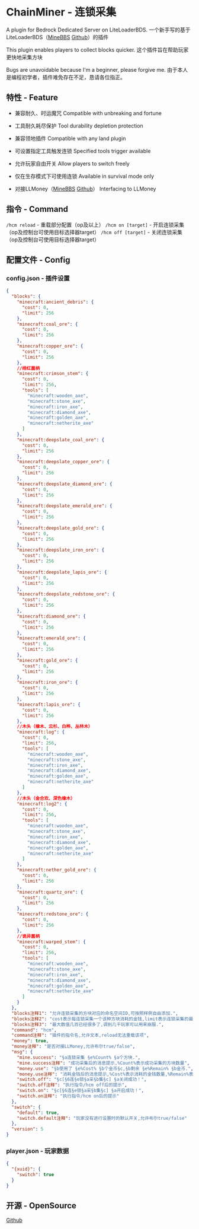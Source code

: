 # ChainMiner - 连锁采集

A plugin for Bedrock Dedicated Server on LiteLoaderBDS.
一个新手写的基于LiteLoaderBDS（[MineBBS](https://www.minebbs.com/liteloader/) [Github](https://github.com/LiteLDev/LiteLoaderBDS)）的插件

This plugin enables players to collect blocks quicker.
这个插件旨在帮助玩家更快地采集方块

Bugs are unavoidable because I'm a beginner, please forgive me.
由于本人是编程初学者，插件难免存在不足，恳请各位指正。

## 特性 - Feature

- 兼容耐久、时运魔咒
  Compatible with unbreaking and fortune

- 工具耐久耗尽保护
  Tool durability depletion protection

- 兼容领地插件
  Compatible with any land plugin

- 可设置指定工具触发连锁
  Specified tools trigger available

- 允许玩家自由开关
  Allow players to switch freely

- 仅在生存模式下可使用连锁
  Available in survival mode only

- 对接LLMoney（[MineBBS](https://www.minebbs.com/resources/llmoney-ll.2385/) [Github](https://github.com/LiteLDev/LiteLoaderPlugins)）
  Interfacing to LLMoney

## 指令 - Command

`/hcm reload` - 重载部分配置（op及以上）
`/hcm on [target]` - 开启连锁采集（op及控制台可使用目标选择器target）
`/hcm off [target]` - 关闭连锁采集（op及控制台可使用目标选择器target）

## 配置文件 - Config

### config.json - 插件设置

```json
{
  "blocks": {
    "minecraft:ancient_debris": {
      "cost": 0,
      "limit": 256
    },
    "minecraft:coal_ore": {
      "cost": 0,
      "limit": 256
    },
    "minecraft:copper_ore": {
      "cost": 0,
      "limit": 256
    },
	//绯红菌柄
    "minecraft:crimson_stem": {
      "cost": 0,
      "limit": 256,
      "tools": [
        "minecraft:wooden_axe",
        "minecraft:stone_axe",
        "minecraft:iron_axe",
        "minecraft:diamond_axe",
        "minecraft:golden_axe",
        "minecraft:netherite_axe"
      ]
    },
    "minecraft:deepslate_coal_ore": {
      "cost": 0,
      "limit": 256
    },
    "minecraft:deepslate_copper_ore": {
      "cost": 0,
      "limit": 256
    },
    "minecraft:deepslate_diamond_ore": {
      "cost": 0,
      "limit": 256
    },
    "minecraft:deepslate_emerald_ore": {
      "cost": 0,
      "limit": 256
    },
    "minecraft:deepslate_gold_ore": {
      "cost": 0,
      "limit": 256
    },
    "minecraft:deepslate_iron_ore": {
      "cost": 0,
      "limit": 256
    },
    "minecraft:deepslate_lapis_ore": {
      "cost": 0,
      "limit": 256
    },
    "minecraft:deepslate_redstone_ore": {
      "cost": 0,
      "limit": 256
    },
    "minecraft:diamond_ore": {
      "cost": 0,
      "limit": 256
    },
    "minecraft:emerald_ore": {
      "cost": 0,
      "limit": 256
    },
    "minecraft:gold_ore": {
      "cost": 0,
      "limit": 256
    },
    "minecraft:iron_ore": {
      "cost": 0,
      "limit": 256
    },
    "minecraft:lapis_ore": {
      "cost": 0,
      "limit": 256
    },
	//木头（橡木、云杉、白桦、丛林木）
    "minecraft:log": {
      "cost": 0,
      "limit": 256,
      "tools": [
        "minecraft:wooden_axe",
        "minecraft:stone_axe",
        "minecraft:iron_axe",
        "minecraft:diamond_axe",
        "minecraft:golden_axe",
        "minecraft:netherite_axe"
      ]
    },
	//木头（金合欢、深色橡木）
    "minecraft:log2": {
      "cost": 0,
      "limit": 256,
      "tools": [
        "minecraft:wooden_axe",
        "minecraft:stone_axe",
        "minecraft:iron_axe",
        "minecraft:diamond_axe",
        "minecraft:golden_axe",
        "minecraft:netherite_axe"
      ]
    },
    "minecraft:nether_gold_ore": {
      "cost": 0,
      "limit": 256
    },
    "minecraft:quartz_ore": {
      "cost": 0,
      "limit": 256
    },
    "minecraft:redstone_ore": {
      "cost": 0,
      "limit": 256
    },
	//诡异菌柄
    "minecraft:warped_stem": {
      "cost": 0,
      "limit": 256,
      "tools": [
        "minecraft:wooden_axe",
        "minecraft:stone_axe",
        "minecraft:iron_axe",
        "minecraft:diamond_axe",
        "minecraft:golden_axe",
        "minecraft:netherite_axe"
      ]
    }
  },
  "blocks注释1": "允许连锁采集的方块对应的命名空间ID,可按照样例自由添加.",
  "blocks注释2": "cost表示每连锁采集一个该种方块消耗的金钱,limit表示连锁采集的最大数值.",
  "blocks注释3": "最大数值几百已经很多了,调到几千玩家可以用来崩服.",
  "command": "hcm",
  "command注释": "插件的指令名,允许文本,reload无法重载该项",
  "money": true,
  "money注释": "是否对接LLMoney,允许布尔true/false",
  "msg": {
    "mine.success": "§a连锁采集 §e%Count% §a个方块.",
    "mine.success注释": "成功采集后的消息提示,%Count%表示成功采集的方块数量",
    "money.use": "§b使用了 §e%Cost% §b个金币§c,§b剩余 §e%Remain% §b金币.",
    "money.use注释": "消耗金钱后的消息提示,%Cost%表示消耗的金钱数量,%Remain%表示剩余的金钱数量",
    "switch.off": "§c[§6连§e锁§a采§b集§c] §a关闭成功！",
    "switch.off注释": "执行指令/hcm off后的提示",
    "switch.on": "§c[§6连§e锁§a采§b集§c] §a开启成功！",
    "switch.on注释": "执行指令/hcm on后的提示"
  },
  "switch": {
    "default": true,
    "switch.default注释": "玩家没有进行设置时的默认开关,允许布尔true/false"
  },
  "version": 5
}
```

### player.json - 玩家数据

```json
{
  "{xuid}": {
    "switch": true
  }
}
```

## 开源 - OpenSource

[Github](https://github.com/HJH201314/ChainMiner)
